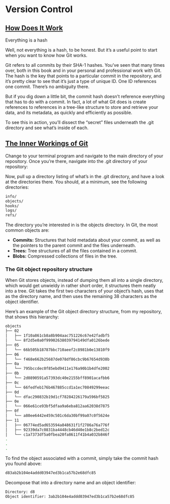 # Version Control

## [How Does It Work](https://www.kodeco.com/books/advanced-git/v1.0/chapters/1-how-does-git-actually-work)
Everything is a hash

Well, not everything is a hash, to be honest. But it’s a useful point to start when you want to know how Git works.

Git refers to all commits by their SHA-1 hashes. You’ve seen that many times over, both in this book and in your personal and professional work with Git. The hash is the key that points to a particular commit in the repository, and it’s pretty clear to see that it’s just a type of unique ID. One ID references one commit. There’s no ambiguity there.

But if you dig down a little bit, the commit hash doesn’t reference everything that has to do with a commit. In fact, a lot of what Git does is create references to references in a tree-like structure to store and retrieve your data, and its metadata, as quickly and efficiently as possible.

To see this in action, you’ll dissect the “secret” files underneath the .git directory and see what’s inside of each.


## [The Inner Workings of Git](https://www.kodeco.com/books/advanced-git/v1.0/chapters/1-how-does-git-actually-work)
Change to your terminal program and navigate to the main directory of your repository. Once you’re there, navigate into the .git directory of your repository:

Now, pull up a directory listing of what’s in the .git directory, and have a look at the directories there. You should, at a minimum, see the following directories:

```bash
info/
objects/
hooks/
logs/
refs/
```

The directory you’re interested in is the objects directory. In Git, the most common objects are:

- **Commits:** Structures that hold metadata about your commit, as well as the pointers to the parent commit and the files underneath.
- **Trees:** Tree structures of all the files contained in a commit.
- **Blobs:** Compressed collections of files in the tree.

### The Git object repository structure

When Git stores objects, instead of dumping them all into a single directory, which would get unwieldy in rather short order, it structures them neatly into a tree. Git takes the first two characters of your object’s hash, uses that as the directory name, and then uses the remaining 38 characters as the object identifier.

Here’s an example of the Git object directory structure, from my repository, that shows this hierarchy:

```bash
objects
├── 02
│   ├── 1f10a861cb8a8b904aac751226c67e42fadbf5
│   └── 8f2d5e0a0f99902638039794149dfa0126bede
├── 05
│   └── 66b505b18787bbc710aeef2c8981b0e13810f9
├── 06
│   └── f468e662b25687de078df86cbc9b67654d938b
├── 0a
│   └── 795bccdec0f85ebd9411e176a90b1b4dfe2002
├── 0b
│   └── 2d0890591a57393dc40e2155bff8901acafbb6
├── 0c
│   └── 66fedfeb176b467885ccd1a1ec70849299eeac
├── 0d
│   └── dfac290832b19d1cf78284226179a596bf5825
├── 0e
│   └── 066e61ce93bf5dfaa9a6eba812aa62038d7875
├── 0f
│   └── a80ee6442e459c501c6da30bf99a07c0f5624e
├── 11
│   ├── 06774ed5ad653594a848631f1f2786a76a776f
│   ├── 92339da7c0831ba4448cb46d40e1b8c2bed12c
│   └── c1a7373df5a0fbea20fa8611f41b4a032b846f
.
.
.
```

To find the object associated with a commit, simply take the commit hash you found above:

```bash
d83ab2b104e4addd03947ed3b1ca57b2e68dfc85
```

Decompose that into a directory name and an object identifier:
```bash
Directory: d8
Object identifier: 3ab2b104e4addd03947ed3b1ca57b2e68dfc85
```

